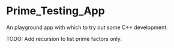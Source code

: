 # Prime_Testing_App
An playground app with which to try out some C++ development.

TODO: Add recursion to list prime factors only.
